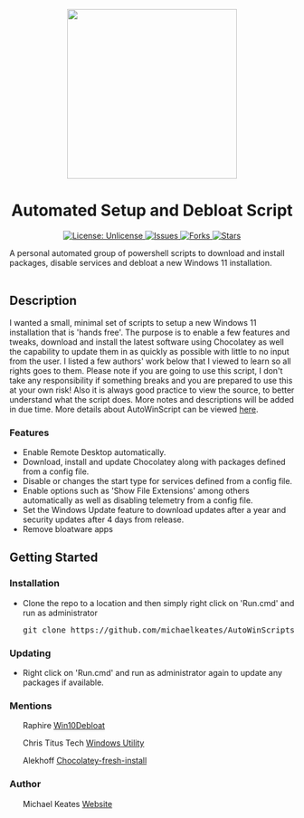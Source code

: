 <p align="center">
  <img src="https://repository-images.githubusercontent.com/669297706/800772a2-ad0a-4a5b-89d1-98d1bf3d444b" width="300px" height="300px"/>
</p>
<h1 align="center">Automated Setup and Debloat Script</h1>
<p align="center">

<a href="http://unlicense.org/">
<img src="https://img.shields.io/badge/license-Unlicense-blue.svg" alt="License: Unlicense">
</a>

<a href="https://github.com/michaelkeates/AutoWinScripts/issues">
<img src="https://img.shields.io/github/issues/michaelkeates/AutoWinScripts.svg" alt="Issues">
</a>

<a href="https://github.com/michaelkeates/AutoWinScripts/fork">
<img src="https://img.shields.io/github/forks/michaelkeates/AutoWinScripts.svg" alt="Forks">
</a>

<a href="https://github.com/michaelkeates/AutoWinScripts">
<img src="https://img.shields.io/github/stars/michaelkeates/AutoWinScripts.svg" alt="Stars">
</a>

</p>
A personal automated group of powershell scripts to download and install packages, disable services and debloat a new Windows 11 installation.
<br></br>
<h2 align="left">Description</h2>

I wanted a small, minimal set of scripts to setup a new Windows 11 installation that is 'hands free'. The purpose is to enable a few features and tweaks, download and install the latest software using Chocolatey as well the capability to update them in as quickly as possible with little to no input from the user. I listed a few authors' work below that I viewed to learn so all rights goes to them. Please note if you are going to use this script, I don't take any responsibility if something breaks and you are prepared to use this at your own risk! Also it is always good practice to view the source, to better understand what the script does. More notes and descriptions will be added in due time. More details about AutoWinScript can be viewed <a href="https://www.michaelkeates.co.uk/posts/winautoscripts">here</a>.

<h3 align="left">Features</h3>
<ul>
<li>Enable Remote Desktop automatically.</li>
<li>Download, install and update Chocolatey along with packages defined from a config file.</li>
<li>Disable or changes the start type for services defined from a config file.</li>
<li>Enable options such as 'Show File Extensions' among others automatically as well as disabling telemetry from a config file.</li>
<li>Set the Windows Update feature to download updates after a year and security updates after 4 days from release.</li>
<li>Remove bloatware apps</li>
</ul>
<h2 align="left">Getting Started</h2>
<h3 align="left">Installation</h3>
<ul>
<li>Clone the repo to a location and then simply right click on 'Run.cmd' and run as administrator</li>
	<pre>git clone https://github.com/michaelkeates/AutoWinScripts.git</pre>
</ul>

<h3 align="left">Updating</h3>
<ul>
<li>Right click on 'Run.cmd' and run as administrator again to update any packages if available.</li>
</ul>

<h3 align="left">Mentions</h3>
<ul>
Raphire <a href="https://github.com/Raphire/Win10Debloat/tree/master">Win10Debloat</a>
</ul>
<ul>
Chris Titus Tech <a href="https://github.com/ChrisTitusTech/winutil">Windows Utility</a>
</ul>
<ul>
Alekhoff <a href="https://github.com/Alekhoff/chocolatey-fresh-install">Chocolatey-fresh-install</a>
</ul>

<h3 align="left">Author</h3>
<ul>
Michael Keates <a href="https://www.michaelkeates.co.uk">Website</a>
</ul>